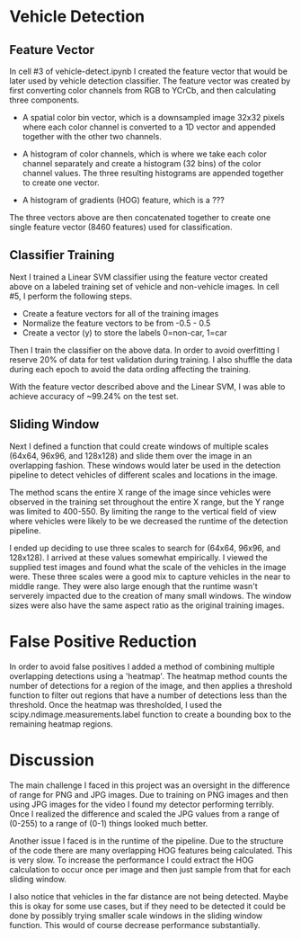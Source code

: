 # Vehicle Detection

## Feature Vector
 
In cell #3 of vehicle-detect.ipynb I created the feature vector that would be later used by vehicle detection classifier.  The feature vector was created by first converting color channels from RGB to YCrCb, and then calculating three components.

* A spatial color bin vector, which is a downsampled image 32x32 pixels where each color channel is converted to a 1D vector and appended together with the other two channels.

* A histogram of color channels, which is where we take each color channel separately and create a histogram (32 bins) of the color channel values.  The three resulting histograms are appended together to create one vector.

* A histogram of gradients (HOG) feature, which is a ???

The three vectors above are then concatenated together to create one single feature vector (8460 features) used for classification.


## Classifier Training

Next I trained a Linear SVM classifier using the feature vector created above on a labeled training set of vehicle and non-vehicle images.  In cell #5, I perform the following steps.

* Create a feature vectors for all of the training images
* Normalize the feature vectors to be from -0.5 - 0.5
* Create a vector (y) to store the labels 0=non-car, 1=car

Then I train the classifier on the above data.  In order to avoid overfitting I reserve 20% of data for test validation during training.  I also shuffle the data during each epoch to avoid the data ording affecting the training.

With the feature vector described above and the Linear SVM, I was able to achieve accuracy of ~99.24% on the test set.

## Sliding Window

Next I defined a function that could create windows of multiple scales (64x64, 96x96, and 128x128) and slide them over the image in an overlapping fashion.  These windows would later be used in the detection pipeline to detect vehicles of different scales and locations in the image.

The method scans the entire X range of the image since vehicles were observed in the training set throughout the entire X range, but the Y range was limited to 400-550.  By limiting the range to the vertical field of view where vehicles were likely to be we decreased the runtime of the detection pipeline.  

I ended up deciding to use three scales to search for (64x64, 96x96, and 128x128).  I arrived at these values somewhat empirically.  I viewed the supplied test images and found what the scale of the vehicles in the image were.  These three scales were a good mix to capture vehicles in the near to middle range.  They were also large enough that the runtime wasn't serverely impacted due to the creation of many small windows.  The window sizes were also have the same aspect ratio as the original training images.

# False Positive Reduction
In order to avoid false positives I added a method of combining multiple overlapping detections using a 'heatmap'.  The heatmap method counts the number of detections for a region of the image, and then applies a threshold function to filter out regions that have a number of detections less than the threshold.  Once the heatmap was thresholded, I used the scipy.ndimage.measurements.label function to create a bounding box to the remaining heatmap regions.

# Discussion
The main challenge I faced in this project was an oversight in the difference of range for PNG and JPG images.  Due to training on PNG images and then using JPG images for the video I found my detector performing terribly.  Once I realized the difference and scaled the JPG values from a range of (0-255) to a range of (0-1) things looked much better.

Another issue I faced is in the runtime of the pipeline.  Due to the structure of the code there are many overlapping HOG features being calculated.  This is very slow.  To increase the performance I could extract the HOG calculation to occur once per image and then just sample from that for each sliding window.  

I also notice that vehicles in the far distance are not being detected.  Maybe this is okay for some use cases, but if they need to be detected it could be done by possibly trying smaller scale windows in the sliding window function.  This would of course decrease performance substantially.


